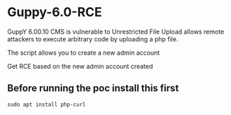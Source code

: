 # Guppy-6.0-RCE
GuppY 6.00.10 CMS is vulnerable to Unrestricted File Upload allows remote attackers to execute arbitrary code by uploading a php file.



The script allows you to create a new admin account 

Get RCE based on the new admin account created

## Before running the poc install this first

```
sudo apt install php-curl
```
